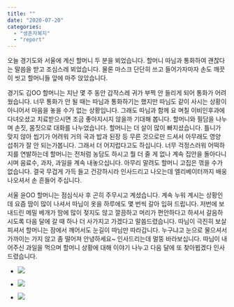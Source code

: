 ```yaml
---
title: ""
date: "2020-07-20"
categories: 
  - "생존자복지"
  - "report"
---
```


오늘 경기도와 서울에 계신 할머니 두 분을 뵈었습니다. 할머니 따님과 통화하여 괜찮다는 말씀을 받고 조심스레 뵈었습니다. 물론 마스크 단단히 쓰고 들어가자마자 손도 깨끗이 씻고 할머니들 앞에 마주 앉았습니다.

경기도 김OO 할머니는 지난 몇 주 동안 갑작스레 귀가 부쩍 안 들리게 되어 통화가 어려웠습니다. 너무 통화가 안 될 때는 따님과 통화하기는 했지만 따님도 같이 사시는 상황이 아니어서 마음을 놓을 수가 없는 상황입니다. 그래도 따님과 함께 요 며칠 이비인후과에 다녀오셨고 치료받으시면 조금 좋아지시지 않을까 기대해 봅니다. 할머니와 필담을 나누며 손짓, 몸짓으로 대화를 나누었습니다. 할머니는 더 살이 많이 빠지셨습니다. 틀니가 맞지 않아 씹기가 어려워 거의 국과 밥과 된장 등 무른 것으로만 드셔서 아무래도 영양 섭취가 잘 안 되는가봅니다. 그래서 더 어지럽다고도 하십니다. 너무 걱정스러워 어떡하지를 연발하는데 할머니는 전처럼 농담도 하시고 뭘 더 줄 게 없나 계속 집안을 돌아다니시며 음료수, 과자, 과일을 계속 내놓으십니다. 아무리 말려도 할머니 고집은 꺾을 수가 없습니다. 결국 무겁게 가득 들고 건강하시라 인사드리고 나오는데 엘리베이터까지 배웅 나오셔서 손 흔들어 주십니다.

서울 윤OO 할머니는 점심식사 후 곤히 주무시고 계셨습니다. 계속 누워 계시는 상황인데 요즘 땀이 많이 나셔서 따님이 옷을 하루에도 몇 번씩 갈아 입혀 드립니다. 저번에 보내드린 메밀 베개가 땀에 많이 젖지도 않고 깔끔하고 머리가 편안하다고 하셔서 갈음하시도록 다음 달에 갈 때 하나 더 사가지고 가겠다고 말씀드렸습니다. 따님이 극진히 보살피셔서 할머니는 잠에서 깨어서도 눈길이 따님만 따라갑니다. 누구냐고 눈으로 물으셔서 가까이는 가지 않고 좀 떨어져 안녕하세요~ 인사드리는데 멀뚱 바라보십니다. 따님이 내어주신 과일을 먹으며 할머니 상황에 대해 이야기 나누고 다음 달에 또 찾아뵙겠다 인사드렸습니다.

- ![](https://r2.womenandwar.net/2020/07/photo_2020-07-20_16-28-36-2-1024x768.jpg)
    
- ![](https://r2.womenandwar.net/2020/07/photo_2020-07-20_16-28-36-1024x768.jpg)
    
- ![](https://r2.womenandwar.net/2020/07/photo_2020-07-20_16-28-39-1024x768.jpg)
